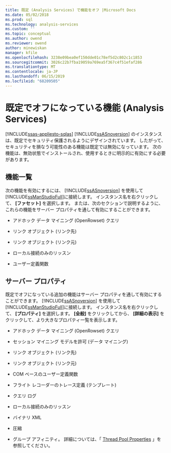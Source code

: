 ```yaml
---
title: 既定 (Analysis Services) で機能をオフ |Microsoft Docs
ms.date: 05/02/2018
ms.prod: sql
ms.technology: analysis-services
ms.custom: ''
ms.topic: conceptual
ms.author: owend
ms.reviewer: owend
author: minewiskan
manager: kfile
ms.openlocfilehash: 3238e09bea0ef150dde01c78ef5d2c802c1c1853
ms.sourcegitcommit: 3026c22b7fba19059a769ea5f367c4f51efaf286
ms.translationtype: MT
ms.contentlocale: ja-JP
ms.lasthandoff: 06/15/2019
ms.locfileid: "68209505"
---
```

# <a name="features-off-by-default-analysis-services"></a>既定でオフになっている機能 (Analysis Services)
[!INCLUDE[ssas-appliesto-sqlas](../../includes/ssas-appliesto-sqlas.md)]
  [!INCLUDE[ssASnoversion](../../includes/ssasnoversion-md.md)] のインスタンスは、既定でセキュリティ保護されるようにデザインされています。 したがって、セキュリティを損なう可能性のある機能は既定では無効になっています。 次の機能は、無効状態でインストールされ、使用するときに明示的に有効にする必要があります。  
  
## <a name="feature-list"></a>機能一覧  
 次の機能を有効にするには、 [!INCLUDE[ssASnoversion](../../includes/ssasnoversion-md.md)] を使用して [!INCLUDE[ssManStudioFull](../../includes/ssmanstudiofull-md.md)]に接続します。 インスタンス名を右クリックして、 **[ファセット]** を選択します。 または、次のセクションで説明するように、これらの機能をサーバー プロパティを通して有効にすることができます。  
  
-   アドホック データ マイニング (OpenRowset) クエリ  
  
-   リンク オブジェクト (リンク先)  
  
-   リンク オブジェクト (リンク元)  
  
-   ローカル接続のみのリッスン  
  
-   ユーザー定義関数  
  
## <a name="server-properties"></a>サーバー プロパティ  
 既定でオフになっている追加の機能はサーバー プロパティを通して有効にすることができます。 [!INCLUDE[ssASnoversion](../../includes/ssasnoversion-md.md)] を使用して [!INCLUDE[ssManStudioFull](../../includes/ssmanstudiofull-md.md)]に接続します。 インスタンス名を右クリックして、 **[プロパティ]** を選択します。 **[全般]** をクリックしてから、 **[詳細の表示]** をクリックして、より大きなプロパティ一覧を表示します。  
  
-   アドホック データ マイニング (OpenRowset) クエリ  
  
-   セッション マイニング モデルを許可 (データ マイニング)  
  
-   リンク オブジェクト (リンク先)  
  
-   リンク オブジェクト (リンク元)  
  
-   COM ベースのユーザー定義関数  
  
-   フライト レコーダーのトレース定義 (テンプレート)  
  
-   クエリ ログ  
  
-   ローカル接続のみのリッスン  
  
-   バイナリ XML  
  
-   圧縮  
  
-   グループ アフィニティ。 詳細については、「 [Thread Pool Properties](../../analysis-services/server-properties/thread-pool-properties.md) 」を参照してください。  
  
  
